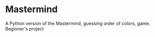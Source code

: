# Mastermind

A Python version of the Mastermind, guessing order of colors, game.
Beginner's project

